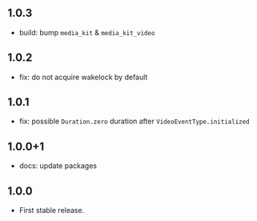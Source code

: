 ## 1.0.3

- build: bump `media_kit` & `media_kit_video`

## 1.0.2

- fix: do not acquire wakelock by default

## 1.0.1

- fix: possible `Duration.zero` duration after `VideoEventType.initialized`

## 1.0.0+1

- docs: update packages

## 1.0.0

- First stable release.
